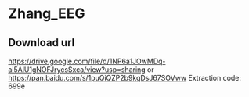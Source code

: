 # Zhang_EEG

## Download url
https://drive.google.com/file/d/1NP6a1JOwMDq-ai5AlU1gNOFJrycsSxca/view?usp=sharing
or
https://pan.baidu.com/s/1puQiQZP2b9kqDsJ67SOVww
Extraction code: 699e
